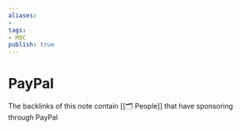 ```yaml
---
aliases:
- 
tags:
- MOC
publish: true
---
```


# PayPal

The backlinks of this note contain [[🗂️ People]] that have sponsoring through PayPal


